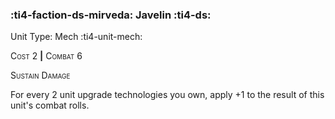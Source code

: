 ### :ti4-faction-ds-mirveda: **Javelin** :ti4-ds:

Unit Type: Mech :ti4-unit-mech:

<span style="font-variant:small-caps;">Cost 2</span> __|__ <span style="font-variant:small-caps;">Combat 6</span>

<span style="font-variant:small-caps;">Sustain Damage</span>

For every 2 unit upgrade technologies you own, apply +1 to the result of this unit's combat rolls.